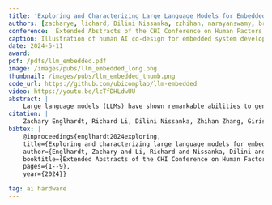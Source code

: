 ```yaml
---
title: 'Exploring and Characterizing Large Language Models for Embedded System Development and Debugging'
authors: [zacharye, lichard, Dilini Nissanka, zzhihan, narayanswamy, breda, liu_xin, patel, vikram]
conference:  Extended Abstracts of the CHI Conference on Human Factors in Computing Systems (CHI LBW), 2024
caption: Illustration of human AI co-design for embedded system development where human developers collaborate with LLM-based AI agents to generate code and iteratively debug system behavior.
date: 2024-5-11
award:
pdf: /pdfs/llm_embedded.pdf
image: /images/pubs/llm_embedded_long.png
thumbnail: /images/pubs/llm_embedded_thumb.png
code_url: https://github.com/ubicomplab/llm-embedded
video: https://youtu.be/lcTfDHLdwUU
abstract: |
    Large language models (LLMs) have shown remarkable abilities to generate code. However, their ability to develop software for physical computing and embedded systems, which requires cross-domain hardware and software knowledge, has not been thoroughly studied. We observe through our experiments and a 15-user pilot study that even when LLMs fail to produce working code, they can generate helpful reasoning about embedded design tasks, as well as specific debugging suggestions for both novice and expert developers. These results highlight the potential to develop AI assistants to dramatically lower the barrier to entry for working with hardware. To evaluate the capabilities and limitations of LLMs, we develop an automated testbench to quantify LLM performance on embedded programming tasks and perform 450 trials. We leverage these findings to analyze how programmers interact with these tools including their productivity and sense of fulfillment and outline a human-AI collaborative workflow for developing and debugging embedded systems.
citation: |    
    Zachary Englhardt, Richard Li, Dilini Nissanka, Zhihan Zhang, Girish Narayanswamy, Joseph Breda, Xin Liu, Shwetak Patel, and Vikram Iyer. 2024. Exploring and characterizing large language models for embedded system development and debugging. In Extended Abstracts of the CHI Conference on Human Factors in Computing Systems, 1–9.
bibtex: |
    @inproceedings{englhardt2024exploring,
    title={Exploring and characterizing large language models for embedded system development and debugging},
    author={Englhardt, Zachary and Li, Richard and Nissanka, Dilini and Zhang, Zhihan and Narayanswamy, Girish and Breda, Joseph and Liu, Xin and Patel, Shwetak and Iyer, Vikram},
    booktitle={Extended Abstracts of the CHI Conference on Human Factors in Computing Systems},
    pages={1--9},
    year={2024}}

tag: ai hardware
---
```

